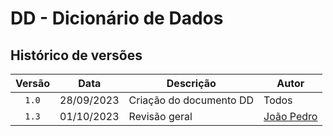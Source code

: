 # DD - Dicionário de Dados

## Histórico de versões

| Versão |    Data    | Descrição               | Autor                                                                                                                 |
| :----: | :--------: | ----------------------- | --------------------------------------------------------------------------------------------------------------------- |
| `1.0`  | 28/09/2023 | Criação do documento DD | Todos                                                                  |
| `1.3`  | 01/10/2023 | Revisão geral         |  [João Pedro](https://github.com/JoosPerro)     |